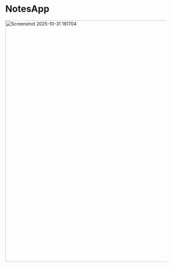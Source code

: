 # NotesApp
<img width="1894" height="754" alt="Screenshot 2025-10-31 161704" src="https://github.com/user-attachments/assets/db7743fc-64ba-4763-93fb-0416e806b2e4" />
